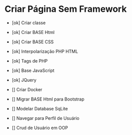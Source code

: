 
# Criar Página Sem Framework

* [ok]  Criar classe


* [ok] Criar BASE Html
* [ok] Criar BASE CSS
* [ok] Interpolarização PHP HTML
* [ok] Tags de PHP
* [ok] Base JavaScript
* [ok] JQuery
* [] Criar Docker 
* [] Migrar BASE Html para Bootstrap
* [] Modelar Database SqLite
* [] Navegar para Perfil de Usuário
* [] Crud de Usuário em OOP
